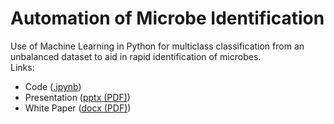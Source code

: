 # Automation of Microbe Identification  
Use of Machine Learning in Python for multiclass classification from an unbalanced dataset to aid in rapid identification of microbes.  
Links:  
* Code ([.ipynb](https://github.com/ScottBreitbach/ScottBreitbach.github.io/blob/main/Portfolio-Projects/Microbe-Identification/Microbe-Identification.ipynb))
* Presentation ([pptx (PDF)](https://scottbreitbach.github.io/Portfolio-Projects/Microbe-Identification/Microbe-Identification-Presentation.pdf))
* White Paper ([docx (PDF)](https://scottbreitbach.github.io/Portfolio-Projects/Microbe-Identification/Microbe-Identification-WhitePaper.pdf))